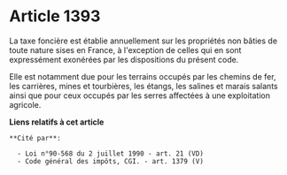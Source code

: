 # Article 1393

La taxe foncière est établie annuellement sur les propriétés non bâties de toute nature sises en France, à l'exception de
celles qui en sont expressément exonérées par les dispositions du présent code.

Elle est notamment due pour les terrains occupés par les chemins de fer, les carrières, mines et tourbières, les étangs, les
salines et marais salants ainsi que pour ceux occupés par les serres affectées à une exploitation agricole.

**Liens relatifs à cet article**

	**Cité par**:

	  - Loi n°90-568 du 2 juillet 1990 - art. 21 (VD)
	  - Code général des impôts, CGI. - art. 1379 (V)
